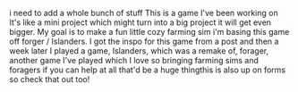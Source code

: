 i need to add a whole bunch of stuff This is a game I've been working on It's like a mini project which might turn into a big project it will get even bigger. My goal is to make a fun little cozy farming sim i'm basing this game off forger / Islanders. I got the inspo for this game from a post and then a week later I played a game, Islanders, which was a remake of, forager, another game I've played which I love so bringing farming sims and foragers if you can help at all that'd be a huge thingthis is also up on forms so check that out too! 
